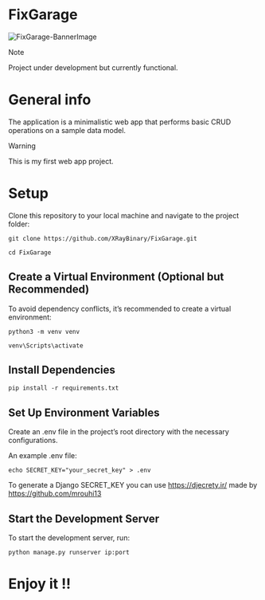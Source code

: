 # FixGarage

![FixGarage-BannerImage](https://github.com/XRayBinary/assets/blob/main/FixGarage-1280x640.png?raw=true)

> [!NOTE]  
> Project under development but currently functional.

# General info

The application is a minimalistic web app that performs basic CRUD operations on a sample data model.

> [!WARNING]  
> This is my first web app project.

# Setup

Clone this repository to your local machine and navigate to the project folder:

```
git clone https://github.com/XRayBinary/FixGarage.git

cd FixGarage
```

## Create a Virtual Environment (Optional but Recommended)

To avoid dependency conflicts, it’s recommended to create a virtual environment:

```
python3 -m venv venv

venv\Scripts\activate
```
## Install Dependencies

```
pip install -r requirements.txt
```

## Set Up Environment Variables

Create an .env file in the project’s root directory with the necessary configurations. 

An example .env file:

```
echo SECRET_KEY="your_secret_key" > .env
```
To generate a Django SECRET_KEY you can use https://djecrety.ir/ made by https://github.com/mrouhi13


## Start the Development Server

To start the development server, run:

```
python manage.py runserver ip:port
```


# Enjoy it !!


